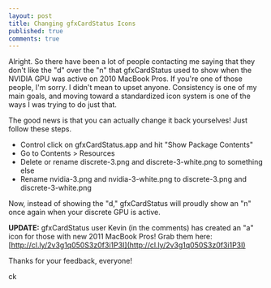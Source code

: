 ```yaml
--- 
layout: post
title: Changing gfxCardStatus Icons
published: true
comments: true
---
```


Alright. So there have been a lot of people contacting me saying that they 
don't like the "d" over the "n" that gfxCardStatus used to show when the 
NVIDIA GPU was active on 2010 MacBook Pros. If you're one of those people, 
I'm sorry. I didn't mean to upset anyone. Consistency is one of my main goals, 
and moving toward a standardized icon system is one of the ways I was trying 
to do just that.

The good news is that you can actually change it back yourselves! Just follow 
these steps.

<!-- more -->

- Control click on gfxCardStatus.app and hit "Show Package Contents"
- Go to Contents > Resources
- Delete or rename discrete-3.png and discrete-3-white.png to something else
- Rename nvidia-3.png and nvidia-3-white.png to discrete-3.png and discrete-3-white.png

Now, instead of showing the "d," gfxCardStatus will proudly show an "n" once 
again when your discrete GPU is active.

**UPDATE:** gfxCardStatus user Kevin (in the comments) has created an
"a" icon for those with new 2011 MacBook Pros! Grab them here: [http://cl.ly/2v3g1q050S3z0f3i1P3I](http://cl.ly/2v3g1q050S3z0f3i1P3I)

Thanks for your feedback, everyone!

ck
